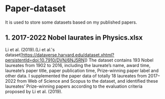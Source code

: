 # Paper-dataset
It is used to store some datasets based on my published papers.

## 1. 2017-2022 Nobel laurates in Physics.xlsx
Li et al. (2019).(Li et al.'s dataset[https://dataverse.harvard.edu/dataset.xhtml?persistentId=doi:10.7910/DVN/6NJ5RN]) The dataset contains 193 Nobel laureates from 1902 to 2016, including the laureate’s name, award time, laureate’s paper title, paper publication time, Prize-winning paper label and other data. I supplemented the paper data of totally 18 laureates from 2017–2022 from Web of Science and Scopus to the dataset, and identified these laureates’ Prize-winning papers according to the evaluation criteria proposed by Li et al. (2019).


